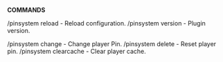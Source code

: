 **COMMANDS**

/pinsystem reload - Reload configuration.
/pinsystem version - Plugin version.

/pinsystem change <player> <newPin> - Change player Pin.
/pinsystem delete <player> - Reset player pin.
/pinsystem clearcache - Clear player cache.

